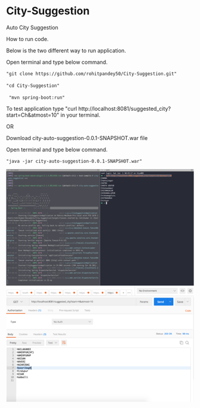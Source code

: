 # City-Suggestion
Auto City Suggestion

How to run code.

Below is the  two different way to run application.

Open terminal and type below command.

    "git clone https://github.com/rohitpandey50/City-Suggestion.git"
    
    "cd City-Suggestion"
    
     "mvn spring-boot:run"
    
  To test application type "curl http://localhost:8081/suggested_city?start=Ch&atmost=10" in your terminal. 
  
  
  

OR

Download city-auto-suggestion-0.0.1-SNAPSHOT.war file

Open terminal and type below command.

    "java -jar city-auto-suggestion-0.0.1-SNAPSHOT.war"
  
  



![alt text](https://github.com/rohitpandey50/City-Suggestion/blob/master/Screen%20Shot%202019-06-01%20at%201.27.57%20PM.png)    
 ![alt text](https://github.com/rohitpandey50/City-Suggestion/blob/master/Screen%20Shot%202019-06-01%20at%201.47.09%20PM.png)
  
    

